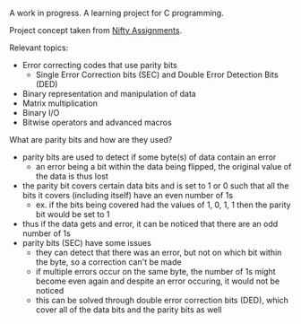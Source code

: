 A work in progress. A learning project for C programming.

Project concept taken from [Nifty Assignments](http://nifty.stanford.edu/2011/hansen-hamming-codes/).


Relevant topics:

  - Error correcting codes that use parity bits
    - Single Error Correction bits (SEC) and Double Error Detection Bits (DED)
  - Binary representation and manipulation of data
  - Matrix multiplication
  - Binary I/O
  - Bitwise operators and advanced macros


What are parity bits and how are they used?

  - parity bits are used to detect if some byte(s) of data contain an error
    - an error being a bit within the data being flipped, the original value of the data is thus lost
  - the parity bit covers certain data bits and is set to 1 or 0 such that all the bits it covers (including itself) have an even number of 1s
    - ex. if the bits being covered had the values of 1, 0, 1, 1 then the parity bit would be set to 1
  - thus if the data gets and error, it can be noticed that there are an odd number of 1s
  - parity bits (SEC) have some issues
    - they can detect that there was an error, but not on which bit within the byte, so a correction can't be made
    - if multiple errors occur on the same byte, the number of 1s might become even again and despite an error occuring, it would not be noticed
    - this can be solved through double error correction bits (DED), which cover all of the data bits and the parity bits as well

